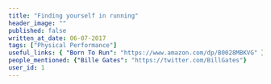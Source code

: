 ```yaml
---
title: "Finding yourself in running"
header_image: "" 
published: false
written_at_date: 06-07-2017
tags: ["Physical Performance"]
useful_links: { "Born To Run": "https://www.amazon.com/dp/B0028MBKVG" }
people_mentioned: {"Bille Gates": "https://twitter.com/BillGates"}
user_id: 1
---
```

